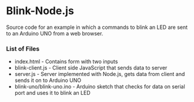 # Blink-Node.js
Source code for an example in which a commands to blink an LED are sent to an Arduino UNO from a web browser.

### List of Files
- index.html - Contains form with two inputs
- blink-client.js - Client side JavaScript that sends data to server
- server.js - Server implemented with Node.js, gets data from client and sends it on to Arduino UNO
- blink-uno/blink-uno.ino - Arduino sketch that checks for data on serial port and uses it to blink an LED
